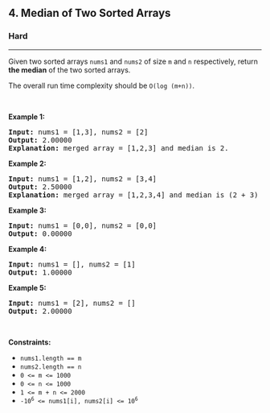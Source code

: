 <h2>4. Median of Two Sorted Arrays</h2><h3>Hard</h3><hr><div style="user-select: auto;"><p style="user-select: auto;">Given two sorted arrays <code style="user-select: auto;">nums1</code> and <code style="user-select: auto;">nums2</code> of size <code style="user-select: auto;">m</code> and <code style="user-select: auto;">n</code> respectively, return <strong style="user-select: auto;">the median</strong> of the two sorted arrays.</p>

<p style="user-select: auto;">The overall run time complexity should be <code style="user-select: auto;">O(log (m+n))</code>.</p>

<p style="user-select: auto;">&nbsp;</p>
<p style="user-select: auto;"><strong style="user-select: auto;">Example 1:</strong></p>

<pre style="user-select: auto;"><strong style="user-select: auto;">Input:</strong> nums1 = [1,3], nums2 = [2]
<strong style="user-select: auto;">Output:</strong> 2.00000
<strong style="user-select: auto;">Explanation:</strong> merged array = [1,2,3] and median is 2.
</pre>

<p style="user-select: auto;"><strong style="user-select: auto;">Example 2:</strong></p>

<pre style="user-select: auto;"><strong style="user-select: auto;">Input:</strong> nums1 = [1,2], nums2 = [3,4]
<strong style="user-select: auto;">Output:</strong> 2.50000
<strong style="user-select: auto;">Explanation:</strong> merged array = [1,2,3,4] and median is (2 + 3) / 2 = 2.5.
</pre>

<p style="user-select: auto;"><strong style="user-select: auto;">Example 3:</strong></p>

<pre style="user-select: auto;"><strong style="user-select: auto;">Input:</strong> nums1 = [0,0], nums2 = [0,0]
<strong style="user-select: auto;">Output:</strong> 0.00000
</pre>

<p style="user-select: auto;"><strong style="user-select: auto;">Example 4:</strong></p>

<pre style="user-select: auto;"><strong style="user-select: auto;">Input:</strong> nums1 = [], nums2 = [1]
<strong style="user-select: auto;">Output:</strong> 1.00000
</pre>

<p style="user-select: auto;"><strong style="user-select: auto;">Example 5:</strong></p>

<pre style="user-select: auto;"><strong style="user-select: auto;">Input:</strong> nums1 = [2], nums2 = []
<strong style="user-select: auto;">Output:</strong> 2.00000
</pre>

<p style="user-select: auto;">&nbsp;</p>
<p style="user-select: auto;"><strong style="user-select: auto;">Constraints:</strong></p>

<ul style="user-select: auto;">
	<li style="user-select: auto;"><code style="user-select: auto;">nums1.length == m</code></li>
	<li style="user-select: auto;"><code style="user-select: auto;">nums2.length == n</code></li>
	<li style="user-select: auto;"><code style="user-select: auto;">0 &lt;= m &lt;= 1000</code></li>
	<li style="user-select: auto;"><code style="user-select: auto;">0 &lt;= n &lt;= 1000</code></li>
	<li style="user-select: auto;"><code style="user-select: auto;">1 &lt;= m + n &lt;= 2000</code></li>
	<li style="user-select: auto;"><code style="user-select: auto;">-10<sup style="user-select: auto;">6</sup> &lt;= nums1[i], nums2[i] &lt;= 10<sup style="user-select: auto;">6</sup></code></li>
</ul>
</div>